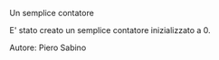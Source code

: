 Un semplice contatore

E' stato creato un semplice contatore inizializzato a 0.


Autore: Piero Sabino